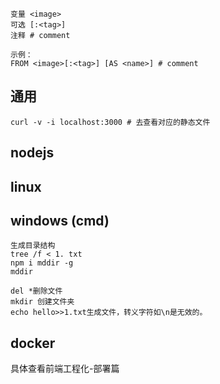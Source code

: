 ```
变量 <image>
可选 [:<tag>]
注释 # comment

示例：
FROM <image>[:<tag>] [AS <name>] # comment
```
## 通用
```
curl -v -i localhost:3000 # 去查看对应的静态文件
```


## nodejs
## linux
## windows (cmd)
```
生成目录结构
tree /f < 1. txt
npm i mddir -g 
mddir

del *删除文件
mkdir 创建文件夹
echo hello>>1.txt生成文件，转义字符如\n是无效的。
```

## docker
具体查看前端工程化-部署篇